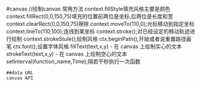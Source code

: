 #canvas
	<script>
	function draw(id){
	//body加载完成调用draw这个自定义函数并且把canvas标签的id传入
	var canvasQVQ = docment.getElementById(id);//获取id对应的canvas
	var context = canvasQVQ.getContext('2d');//以2d形式开始绘制
	}
	</script>
	<body onload="draw('画布id');">//绘制canvas
	<canvas id="画布id" width="500" height="350"></canvas>
	</body>
	常用方法
	context.fillStyle填充风格主要是颜色
	context.fillRect(0,0,150,75)填充的位置前两位是坐标,后两位是长度和宽
	context.clearRect(0,0,150,75)擦除
	context.moveTo(110,0);光标移动到指定坐标
	context.lineTo(110,100);连线到某坐标
	context.stroke();对已经设定的移动轨迹进行绘制
	context.strokeStule();绘制风格
	ctx.beginPath();开始或者说重置路径画笔
	ctx.font();设置字体风格
	fillText(text,x,y) - 在 canvas 上绘制实心的文本
	strokeText(text,x,y) - 在 canvas 上绘制空心的文本
	setlnterval(function_name,Time);隔若干秒执行一次函数
	
	
	##data URL 
	canvas API 
